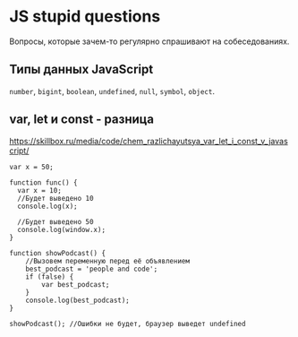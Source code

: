 # JS stupid questions

Вопросы, которые зачем-то регулярно спрашивают на собеседованиях.

## Типы данных JavaScript

`number`, `bigint`, `boolean`, `undefined`, `null`, `symbol`, `object`.

## var, let и const - разница

https://skillbox.ru/media/code/chem_razlichayutsya_var_let_i_const_v_javascript/

```
var x = 50;

function func() { 
  var x = 10; 
  //Будет выведено 10
  console.log(x);

  //Будет выведено 50
  console.log(window.x); 
}
```

```
function showPodcast() { 
	//Вызовем переменную перед её объявлением 
	best_podcast = 'people and code'; 
	if (false) {
		var best_podcast; 
	} 
	console.log(best_podcast); 
} 

showPodcast(); //Ошибки не будет, браузер выведет undefined
```
